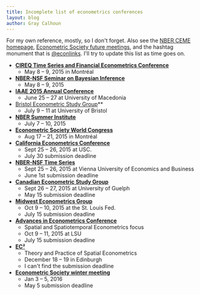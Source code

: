 ```yaml
---
title: Incomplete list of econometrics conferences
layout: blog
author: Gray Calhoun
---
```


For my own reference, mostly, so I don't forget. Also see the
[NBER CEME homepage](http://www.nber.org/CEME/ceme.html),
[Econometric Society future meetings](https://www.econometricsociety.org/meetings/future-meetings),
and the hashtag monument that is [@econlinks](https://twitter.com/econlinks).
I'll try to update this list as time goes on.

* **[CIREQ Time Series and Financial Econometrics Conference](http://www.cireqmontreal.com/en/view/12253/colloque-cireq-montreal-deconometrie-series-temporelles-et-econometrie-de-la-finance)**
  + May 8 – 9, 2015 in Montréal
* **[NBER-NSF Seminar on Bayesian Inference](http://apps.olin.wustl.edu/conf/sbies/Home/Default.aspx?pid=1)**
  + May 8 – 9, 2015
* **[IAAE 2015 Annual Conference](http://www.iaae2015.org/)**
  + June 25 – 27 at University of Macedonia
* [Bristol Econometric Study Group](https://sites.google.com/site/bristoleconometricstudygroup)**
  + July 9 – 11 at University of Bristol
  <!--  + May 1 submission deadline -->
* **[NBER Summer Institute](http://conference.nber.org/confer/2015/SI2015/EFWW/EFWWprg.html)**
  + July 7 – 10, 2015
* **[Econometric Society World Congress](http://eswc2015.com/)**
  + Aug 17 – 21, 2015 in Montréal
* **[California Econometrics Conference](http://dornsife.usc.edu/conferences/econometrics-conference)**
  + Sept 25 – 26, 2015 at USC.
  + July 30 submission deadline
* **[NBER-NSF Time Series](https://sites.google.com/site/nbernsfts/home)**
  + Sept 25 – 26, 2015 at Vienna University of Economics and Business
  + June 1st submission deadline
* **[Canadian Econometric Study Group](http://www.cesg2015.org/call.html)**
  + Sept 26 – 27, 2015 at University of Guelph
  + May 15 submission deadline
* **[Midwest Econometrics Group](http://research.stlouisfed.org/conferences/MEG2015/)**
  + Oct 9 – 10, 2015 at the St. Louis Fed.
  + July 15 submission deadline
* **[Advances in Econometrics Conference](http://faculty.smu.edu/millimet/AiE.html)**
  + Spatial and Spatiotemporal Econometrics focus
  + Oct 9 – 11, 2015 at LSU
  + July 15 submission deadline
* **[EC²](https://sites.google.com/site/ecpower2/)**
  + Theory and Practice of Spatial Econometrics
  + December 18 – 19 in Edinburgh
  + I can't find the submission deadline
* **[Econometric Society winter meeting](https://www.econometricsociety.org/meetings/schedule/2016/01/03/2016-north-american-winter-meeting)**
  + Jan 3 – 5, 2016
  + May 5 submission deadline

